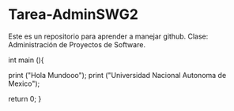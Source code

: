 # Tarea-AdminSWG2
Este es un repositorio para aprender a manejar github. Clase: Administración de Proyectos de Software.

int main (){

  print ("Hola Mundooo");
  print ("Universidad Nacional Autonoma de Mexico");
  
return 0;
}
